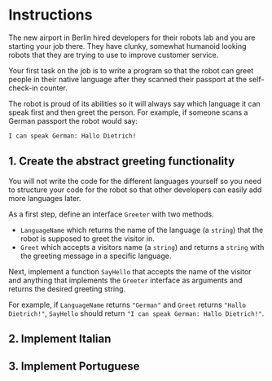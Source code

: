 # Instructions

The new airport in Berlin hired developers for their robots lab and you are starting your job there.
They have clunky, somewhat humanoid looking robots that they are trying to use to improve customer service.

Your first task on the job is to write a program so that the robot can greet people in their native language after they scanned their passport at the self-check-in counter.

The robot is proud of its abilities so it will always say which language it can speak first and then greet the person. For example, if someone scans a German passport the robot would say:
```txt
I can speak German: Hallo Dietrich!
```

## 1. Create the abstract greeting functionality

You will not write the code for the different languages yourself so you need to structure your code for the robot so that other developers can easily add more languages later.

As a first step, define an interface `Greeter` with two methods.

- `LanguageName` which returns the name of the language (a `string`) that the robot is supposed to greet the visitor in.
- `Greet` which accepts a visitors name (a `string`) and returns a `string` with the greeting message in a specific language.

Next, implement a function `SayHello` that accepts the name of the visitor and anything that implements the `Greeter` interface as arguments and returns the desired greeting string.

For example, if `LanguageName` returns `"German"` and `Greet` returns `"Hallo Dietrich!"`, `SayHello` should return `"I can speak German: Hallo Dietrich!"`.

## 2. Implement Italian

## 3. Implement Portuguese

